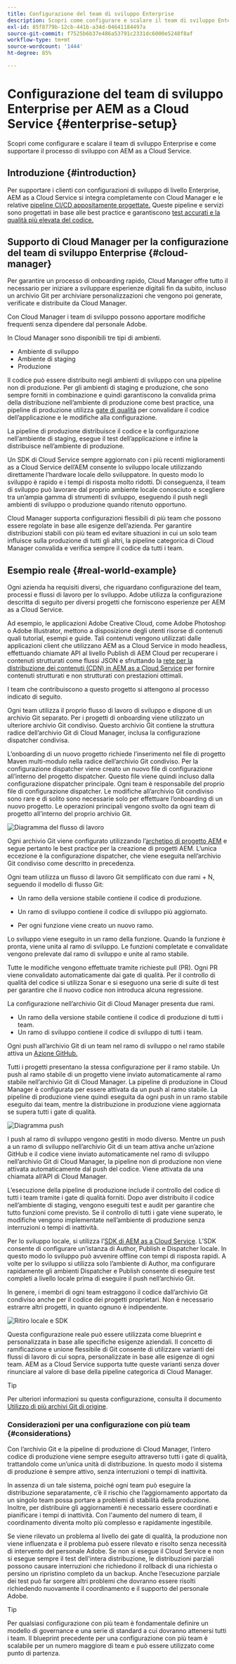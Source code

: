 ```yaml
---
title: Configurazione del team di sviluppo Enterprise
description: Scopri come configurare e scalare il team di sviluppo Enterprise e come supportare il processo di sviluppo con AEM as a Cloud Service.
exl-id: 85f8779b-12cb-441b-a34d-04641184497a
source-git-commit: f7525b6b37e486a53791c2331dc6000e5248f8af
workflow-type: tm+mt
source-wordcount: '1444'
ht-degree: 85%

---
```


# Configurazione del team di sviluppo Enterprise per AEM as a Cloud Service {#enterprise-setup}

Scopri come configurare e scalare il team di sviluppo Enterprise e come supportare il processo di sviluppo con AEM as a Cloud Service.

## Introduzione {#introduction}

Per supportare i clienti con configurazioni di sviluppo di livello Enterprise, AEM as a Cloud Service si integra completamente con Cloud Manager e le relative [pipeline CI/CD appositamente progettate.](/help/implementing/cloud-manager/configuring-pipelines/introduction-ci-cd-pipelines.md) Queste pipeline e servizi sono progettati in base alle best practice e garantiscono [test accurati e la qualità più elevata del codice.](/help/implementing/cloud-manager/code-quality-testing.md)

## Supporto di Cloud Manager per la configurazione del team di sviluppo Enterprise {#cloud-manager}

Per garantire un processo di onboarding rapido, Cloud Manager offre tutto il necessario per iniziare a sviluppare esperienze digitali fin da subito, incluso un archivio Git per archiviare personalizzazioni che vengono poi generate, verificate e distribuite da Cloud Manager.

Con Cloud Manager i team di sviluppo possono apportare modifiche frequenti senza dipendere dal personale Adobe.

In Cloud Manager sono disponibili tre tipi di ambienti.

* Ambiente di sviluppo
* Ambiente di staging
* Produzione

Il codice può essere distribuito negli ambienti di sviluppo con una pipeline non di produzione. Per gli ambienti di staging e produzione, che sono sempre forniti in combinazione e quindi garantiscono la convalida prima della distribuzione nell’ambiente di produzione come best practice, una pipeline di produzione utilizza [gate di qualità](/help/implementing/cloud-manager/custom-code-quality-rules.md) per convalidare il codice dell’applicazione e le modifiche alla configurazione.

La pipeline di produzione distribuisce il codice e la configurazione nell’ambiente di staging, esegue il test dell’applicazione e infine la distribuisce nell’ambiente di produzione.

Un SDK di Cloud Service sempre aggiornato con i più recenti miglioramenti as a Cloud Service dell’AEM consente lo sviluppo locale utilizzando direttamente l’hardware locale dello sviluppatore. In questo modo lo sviluppo è rapido e i tempi di risposta molto ridotti. Di conseguenza, il team di sviluppo può lavorare dal proprio ambiente locale conosciuto e scegliere tra un’ampia gamma di strumenti di sviluppo, eseguendo il push negli ambienti di sviluppo o produzione quando ritenuto opportuno.

Cloud Manager supporta configurazioni flessibili di più team che possono essere regolate in base alle esigenze dell’azienda. Per garantire distribuzioni stabili con più team ed evitare situazioni in cui un solo team influisce sulla produzione di tutti gli altri, la pipeline categorica di Cloud Manager convalida e verifica sempre il codice da tutti i team.

## Esempio reale {#real-world-example}

Ogni azienda ha requisiti diversi, che riguardano configurazione del team, processi e flussi di lavoro per lo sviluppo. Adobe utilizza la configurazione descritta di seguito per diversi progetti che forniscono esperienze per AEM as a Cloud Service.

Ad esempio, le applicazioni Adobe Creative Cloud, come Adobe Photoshop o Adobe Illustrator, mettono a disposizione degli utenti risorse di contenuti quali tutorial, esempi e guide. Tali contenuti vengono utilizzati dalle applicazioni client che utilizzano AEM as a Cloud Service in modo headless, effettuando chiamate API al livello Publish di AEM Cloud per recuperare i contenuti strutturati come flussi JSON e sfruttando la [rete per la distribuzione dei contenuti (CDN) in AEM as a Cloud Service](/help/implementing/dispatcher/cdn.md#content-delivery) per fornire contenuti strutturati e non strutturati con prestazioni ottimali.

I team che contribuiscono a questo progetto si attengono al processo indicato di seguito.

Ogni team utilizza il proprio flusso di lavoro di sviluppo e dispone di un archivio Git separato. Per i progetti di onboarding viene utilizzato un ulteriore archivio Git condiviso. Questo archivio Git contiene la struttura radice dell’archivio Git di Cloud Manager, inclusa la configurazione dispatcher condivisa.

L’onboarding di un nuovo progetto richiede l’inserimento nel file di progetto Maven multi-modulo nella radice dell’archivio Git condiviso. Per la configurazione dispatcher viene creato un nuovo file di configurazione all’interno del progetto dispatcher. Questo file viene quindi incluso dalla configurazione dispatcher principale. Ogni team è responsabile del proprio file di configurazione dispatcher. Le modifiche all’archivio Git condiviso sono rare e di solito sono necessarie solo per effettuare l’onboarding di un nuovo progetto. Le operazioni principali vengono svolto da ogni team di progetto all’interno del proprio archivio Git.

![Diagramma del flusso di lavoro](/help/implementing/cloud-manager/assets/team-setup1.png)

Ogni archivio Git viene configurato utilizzando l’[archetipo di progetto AEM](https://experienceleague.adobe.com/docs/experience-manager-core-components/using/developing/archetype/overview.html?lang=it) e segue pertanto le best practice per la creazione di progetti AEM. L’unica eccezione è la configurazione dispatcher, che viene eseguita nell’archivio Git condiviso come descritto in precedenza.

Ogni team utilizza un flusso di lavoro Git semplificato con due rami + N, seguendo il modello di flusso Git:

* Un ramo della versione stabile contiene il codice di produzione.

* Un ramo di sviluppo contiene il codice di sviluppo più aggiornato.

* Per ogni funzione viene creato un nuovo ramo.

Lo sviluppo viene eseguito in un ramo della funzione. Quando la funzione è pronta, viene unita al ramo di sviluppo. Le funzioni completate e convalidate vengono prelevate dal ramo di sviluppo e unite al ramo stabile.

Tutte le modifiche vengono effettuate tramite richieste pull (PR). Ogni PR viene convalidato automaticamente dai gate di qualità. Per il controllo di qualità del codice si utilizza Sonar e si eseguono una serie di suite di test per garantire che il nuovo codice non introduca alcuna regressione.

La configurazione nell’archivio Git di Cloud Manager presenta due rami.

* Un ramo della versione stabile contiene il codice di produzione di tutti i team.
* Un ramo di sviluppo contiene il codice di sviluppo di tutti i team.

Ogni push all’archivio Git di un team nel ramo di sviluppo o nel ramo stabile attiva un [Azione GitHub.](/help/implementing/cloud-manager/managing-code/working-with-multiple-source-git-repositories.md#managing-code)

Tutti i progetti presentano la stessa configurazione per il ramo stabile. Un push al ramo stabile di un progetto viene inviato automaticamente al ramo stabile nell’archivio Git di Cloud Manager. La pipeline di produzione in Cloud Manager è configurata per essere attivata da un push al ramo stabile. La pipeline di produzione viene quindi eseguita da ogni push in un ramo stabile eseguito dai team, mentre la distribuzione in produzione viene aggiornata se supera tutti i gate di qualità.

![Diagramma push](/help/implementing/cloud-manager/assets/team-setup2.png)

I push al ramo di sviluppo vengono gestiti in modo diverso. Mentre un push a un ramo di sviluppo nell’archivio Git di un team attiva anche un’azione GitHub e il codice viene inviato automaticamente nel ramo di sviluppo nell’archivio Git di Cloud Manager, la pipeline non di produzione non viene attivata automaticamente dal push del codice. Viene attivata da una chiamata all’API di Cloud Manager.

L’esecuzione della pipeline di produzione include il controllo del codice di tutti i team tramite i gate di qualità forniti. Dopo aver distribuito il codice nell’ambiente di staging, vengono eseguiti test e audit per garantire che tutto funzioni come previsto. Se il controllo di tutti i gate viene superato, le modifiche vengono implementate nell’ambiente di produzione senza interruzioni o tempi di inattività.

Per lo sviluppo locale, si utilizza l’[SDK di AEM as a Cloud Service](/help/implementing/developing/introduction/aem-as-a-cloud-service-sdk.md#developing). L’SDK consente di configurare un’istanza di Author, Publish e Dispatcher locale. In questo modo lo sviluppo può avvenire offline con tempi di risposta rapidi. A volte per lo sviluppo si utilizza solo l’ambiente di Author, ma configurare rapidamente gli ambienti Dispatcher e Publish consente di eseguire test completi a livello locale prima di eseguire il push nell’archivio Git.

In genere, i membri di ogni team estraggono il codice dall’archivio Git condiviso anche per il codice dei progetti proprietari. Non è necessario estrarre altri progetti, in quanto ognuno è indipendente.

![Ritiro locale e SDK](/help/implementing/cloud-manager/assets/team-setup3.png)

Questa configurazione reale può essere utilizzata come blueprint e personalizzata in base alle specifiche esigenze aziendali. Il concetto di ramificazione e unione flessibile di Git consente di utilizzare varianti dei flussi di lavoro di cui sopra, personalizzate in base alle esigenze di ogni team. AEM as a Cloud Service supporta tutte queste varianti senza dover rinunciare al valore di base della pipeline categorica di Cloud Manager.

>[!TIP]
>
>Per ulteriori informazioni su questa configurazione, consulta il documento [Utilizzo di più archivi Git di origine](https://experienceleague.adobe.com/docs/experience-manager-cloud-manager/using/managing-code/working-with-multiple-source-git-repos.html?lang=it#managing-code).

### Considerazioni per una configurazione con più team {#considerations}

Con l’archivio Git e la pipeline di produzione di Cloud Manager, l’intero codice di produzione viene sempre eseguito attraverso tutti i gate di qualità, trattandolo come un’unica unità di distribuzione. In questo modo il sistema di produzione è sempre attivo, senza interruzioni o tempi di inattività.

In assenza di un tale sistema, poiché ogni team può eseguire la distribuzione separatamente, c’è il rischio che l’aggiornamento apportato da un singolo team possa portare a problemi di stabilità della produzione. Inoltre, per distribuire gli aggiornamenti è necessario essere coordinati e pianificare i tempi di inattività. Con l&#39;aumento del numero di team, il coordinamento diventa molto più complesso e rapidamente ingestibile.

Se viene rilevato un problema al livello dei gate di qualità, la produzione non viene influenzata e il problema può essere rilevato e risolto senza necessità di intervento del personale Adobe. Se non si esegue il Cloud Service e non si esegue sempre il test dell&#39;intera distribuzione, le distribuzioni parziali possono causare interruzioni che richiedono il rollback di una richiesta o persino un ripristino completo da un backup. Anche l’esecuzione parziale dei test può far sorgere altri problemi che dovranno essere risolti richiedendo nuovamente il coordinamento e il supporto del personale Adobe.

>[!TIP]
>
>Per qualsiasi configurazione con più team è fondamentale definire un modello di governance e una serie di standard a cui dovranno attenersi tutti i team. Il blueprint precedente per una configurazione con più team è scalabile per un numero maggiore di team e può essere utilizzato come punto di partenza.
